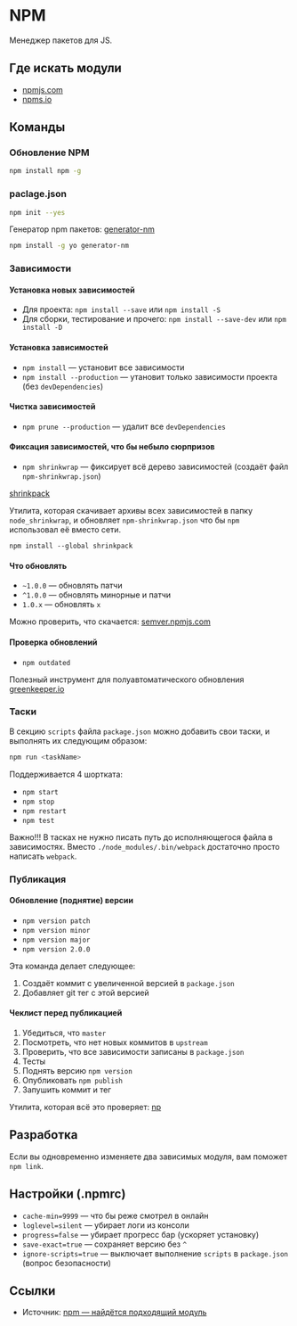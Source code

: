 # NPM

Менеджер пакетов для JS.

## Где искать модули

* [npmjs.com](https://www.npmjs.com/)
* [npms.io](https://npms.io)

## Команды

### Обновление NPM

```bash
npm install npm -g
```

### paclage.json

```bash
npm init --yes
```

Генератор npm пакетов: [generator-nm](https://www.npmjs.com/package/generator-nm)

```bash
npm install -g yo generator-nm
```

### Зависимости

#### Установка новых зависимостей

* Для проекта: `npm install --save` или `npm install -S`
* Для сборки, тестирование и прочего: `npm install --save-dev` или `npm install -D`

#### Установка зависимостей

* `npm install` — установит все зависимости
* `npm install --production` — утановит только зависимости проекта (без `devDependencies`)

#### Чистка зависимостей

* `npm prune --production` — удалит все `devDependencies`

#### Фиксация зависимостей, что бы небыло сюрпризов

* `npm shrinkwrap` — фиксирует всё дерево зависимостей (создаёт файл `npm-shrinkwrap.json`)

[shrinkpack](https://www.npmjs.com/package/shrinkpack)

Утилита, которая скачивает архивы всех зависимостей в папку `node_shrinkwrap`, и обновляет `npm-shrinkwrap.json` что бы `npm` использовал её вместо сети.

`npm install --global shrinkpack`

#### Что обновлять

* `~1.0.0` — обновлять патчи
* `^1.0.0` — обновлять минорные и патчи
* `1.0.x` — обновлять `x`

Можно проверить, что скачается: [semver.npmjs.com](https://semver.npmjs.com/)

#### Проверка обновлений

* `npm outdated`

Полезный инструмент для полуавтоматического обновления [greenkeeper.io](https://greenkeeper.io)

### Таски

В секцию `scripts` файла `package.json` можно добавить свои таски, и выполнять их следующим образом:

```bash
npm run <taskName>
```

Поддерживается 4 шортката:

* `npm start`
* `npm stop`
* `npm restart`
* `npm test`

Важно!!! В тасках не нужно писать путь до исполняющегося файла в зависимостях. Вместо `./node_modules/.bin/webpack` достаточно просто написать `webpack`.

### Публикация

#### Обновление (поднятие) версии

* `npm version patch`
* `npm version minor`
* `npm version major`
* `npm version 2.0.0`

Эта команда делает следующее:

1. Создаёт коммит с увеличенной версией в `package.json`
2. Добавляет git тег с этой версией

#### Чеклист перед публикацией

1. Убедиться, что `master`
2. Посмотреть, что нет новых коммитов в `upstream`
3. Проверить, что все зависимости записаны в `package.json`
4. Тесты
5. Поднять версию `npm version`
6. Опубликовать `npm publish`
7. Запушить коммит и тег

Утилита, которая всё это проверяет: [np](https://www.npmjs.com/package/np)

## Разработка

Если вы одновременно изменяете два зависимых модуля, вам поможет `npm link`.

## Настройки (.npmrc)

* `cache-min=9999` — что бы реже смотрел в онлайн
* `loglevel=silent` — убирает логи из консоли
* `progress=false` — убирает прогресс бар (ускоряет установку)
* `save-exact=true` — сохраняет версию без `^`
* `ignore-scripts=true` — выключает выполнение `scripts` в `package.json` (вопрос безопасности)

## Ссылки

* Источник: [npm — найдётся подходящий модуль](https://www.youtube.com/watch?v=-moRyiijffU)
